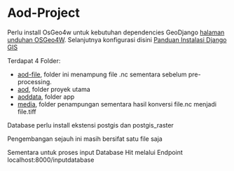 # Aod-Project

Perlu install OsGeo4w untuk kebutuhan dependencies GeoDjango [halaman unduhan OSGeo4W](https://trac.osgeo.org/osgeo4w/).
Selanjutnya konfigurasi disini [Panduan Instalasi Django GIS](https://docs.djangoproject.com/en/5.1/ref/contrib/gis/install/)

Terdapat 4 Folder:
- [aod-file](https://github.com/just4funyay/Aod-Project/tree/main/aod-file), folder ini menampung file .nc sementara sebelum pre-processing.
- [aod](https://github.com/just4funyay/Aod-Project/tree/main/aod), folder proyek utama
- [aoddata](https://github.com/just4funyay/Aod-Project/tree/main/aoddata), folder app
- [media](https://github.com/just4funyay/Aod-Project/tree/main/aoddata), folder penampungan sementara hasil konversi file.nc menjadi file.tiff

Database perlu install ekstensi postgis dan postgis_raster

Pengembangan sejauh ini masih bersifat satu file saja

Sementara untuk proses input Database Hit melalui Endpoint localhost:8000/inputdatabase
